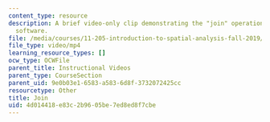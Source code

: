 ```yaml
---
content_type: resource
description: A brief video-only clip demonstrating the "join" operation in ArcGIS
  software.
file: /media/courses/11-205-introduction-to-spatial-analysis-fall-2019/4d014418e83c2b9605be7ed8ed8f7cbe_MIT11_205F19_join.mp4
file_type: video/mp4
learning_resource_types: []
ocw_type: OCWFile
parent_title: Instructional Videos
parent_type: CourseSection
parent_uid: 9e0b03e1-6583-a583-6d8f-3732072425cc
resourcetype: Other
title: Join
uid: 4d014418-e83c-2b96-05be-7ed8ed8f7cbe
---
```

